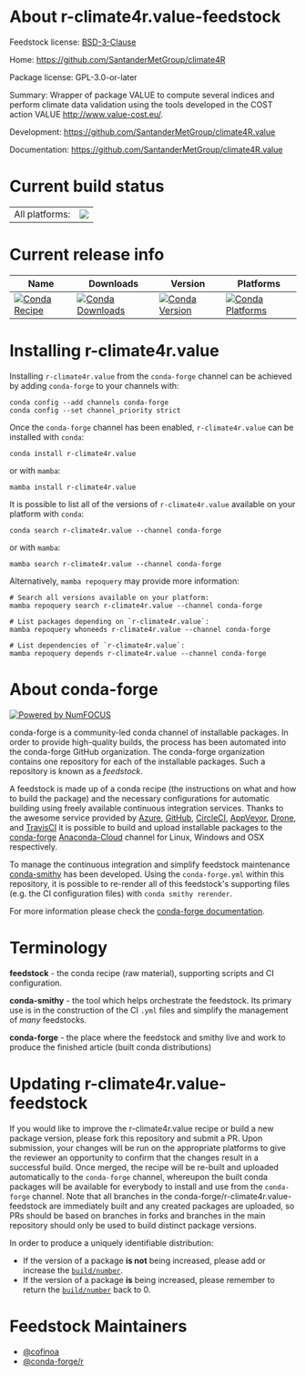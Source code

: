 About r-climate4r.value-feedstock
=================================

Feedstock license: [BSD-3-Clause](https://github.com/conda-forge/r-climate4r.value-feedstock/blob/main/LICENSE.txt)

Home: https://github.com/SantanderMetGroup/climate4R

Package license: GPL-3.0-or-later

Summary: Wrapper of package VALUE to compute several indices and perform climate data validation using the tools developed in the COST action VALUE <http://www.value-cost.eu/>.

Development: https://github.com/SantanderMetGroup/climate4R.value

Documentation: https://github.com/SantanderMetGroup/climate4R.value

Current build status
====================


<table><tr><td>All platforms:</td>
    <td>
      <a href="https://dev.azure.com/conda-forge/feedstock-builds/_build/latest?definitionId=16249&branchName=main">
        <img src="https://dev.azure.com/conda-forge/feedstock-builds/_apis/build/status/r-climate4r.value-feedstock?branchName=main">
      </a>
    </td>
  </tr>
</table>

Current release info
====================

| Name | Downloads | Version | Platforms |
| --- | --- | --- | --- |
| [![Conda Recipe](https://img.shields.io/badge/recipe-r--climate4r.value-green.svg)](https://anaconda.org/conda-forge/r-climate4r.value) | [![Conda Downloads](https://img.shields.io/conda/dn/conda-forge/r-climate4r.value.svg)](https://anaconda.org/conda-forge/r-climate4r.value) | [![Conda Version](https://img.shields.io/conda/vn/conda-forge/r-climate4r.value.svg)](https://anaconda.org/conda-forge/r-climate4r.value) | [![Conda Platforms](https://img.shields.io/conda/pn/conda-forge/r-climate4r.value.svg)](https://anaconda.org/conda-forge/r-climate4r.value) |

Installing r-climate4r.value
============================

Installing `r-climate4r.value` from the `conda-forge` channel can be achieved by adding `conda-forge` to your channels with:

```
conda config --add channels conda-forge
conda config --set channel_priority strict
```

Once the `conda-forge` channel has been enabled, `r-climate4r.value` can be installed with `conda`:

```
conda install r-climate4r.value
```

or with `mamba`:

```
mamba install r-climate4r.value
```

It is possible to list all of the versions of `r-climate4r.value` available on your platform with `conda`:

```
conda search r-climate4r.value --channel conda-forge
```

or with `mamba`:

```
mamba search r-climate4r.value --channel conda-forge
```

Alternatively, `mamba repoquery` may provide more information:

```
# Search all versions available on your platform:
mamba repoquery search r-climate4r.value --channel conda-forge

# List packages depending on `r-climate4r.value`:
mamba repoquery whoneeds r-climate4r.value --channel conda-forge

# List dependencies of `r-climate4r.value`:
mamba repoquery depends r-climate4r.value --channel conda-forge
```


About conda-forge
=================

[![Powered by
NumFOCUS](https://img.shields.io/badge/powered%20by-NumFOCUS-orange.svg?style=flat&colorA=E1523D&colorB=007D8A)](https://numfocus.org)

conda-forge is a community-led conda channel of installable packages.
In order to provide high-quality builds, the process has been automated into the
conda-forge GitHub organization. The conda-forge organization contains one repository
for each of the installable packages. Such a repository is known as a *feedstock*.

A feedstock is made up of a conda recipe (the instructions on what and how to build
the package) and the necessary configurations for automatic building using freely
available continuous integration services. Thanks to the awesome service provided by
[Azure](https://azure.microsoft.com/en-us/services/devops/), [GitHub](https://github.com/),
[CircleCI](https://circleci.com/), [AppVeyor](https://www.appveyor.com/),
[Drone](https://cloud.drone.io/welcome), and [TravisCI](https://travis-ci.com/)
it is possible to build and upload installable packages to the
[conda-forge](https://anaconda.org/conda-forge) [Anaconda-Cloud](https://anaconda.org/)
channel for Linux, Windows and OSX respectively.

To manage the continuous integration and simplify feedstock maintenance
[conda-smithy](https://github.com/conda-forge/conda-smithy) has been developed.
Using the ``conda-forge.yml`` within this repository, it is possible to re-render all of
this feedstock's supporting files (e.g. the CI configuration files) with ``conda smithy rerender``.

For more information please check the [conda-forge documentation](https://conda-forge.org/docs/).

Terminology
===========

**feedstock** - the conda recipe (raw material), supporting scripts and CI configuration.

**conda-smithy** - the tool which helps orchestrate the feedstock.
                   Its primary use is in the construction of the CI ``.yml`` files
                   and simplify the management of *many* feedstocks.

**conda-forge** - the place where the feedstock and smithy live and work to
                  produce the finished article (built conda distributions)


Updating r-climate4r.value-feedstock
====================================

If you would like to improve the r-climate4r.value recipe or build a new
package version, please fork this repository and submit a PR. Upon submission,
your changes will be run on the appropriate platforms to give the reviewer an
opportunity to confirm that the changes result in a successful build. Once
merged, the recipe will be re-built and uploaded automatically to the
`conda-forge` channel, whereupon the built conda packages will be available for
everybody to install and use from the `conda-forge` channel.
Note that all branches in the conda-forge/r-climate4r.value-feedstock are
immediately built and any created packages are uploaded, so PRs should be based
on branches in forks and branches in the main repository should only be used to
build distinct package versions.

In order to produce a uniquely identifiable distribution:
 * If the version of a package **is not** being increased, please add or increase
   the [``build/number``](https://docs.conda.io/projects/conda-build/en/latest/resources/define-metadata.html#build-number-and-string).
 * If the version of a package **is** being increased, please remember to return
   the [``build/number``](https://docs.conda.io/projects/conda-build/en/latest/resources/define-metadata.html#build-number-and-string)
   back to 0.

Feedstock Maintainers
=====================

* [@cofinoa](https://github.com/cofinoa/)
* [@conda-forge/r](https://github.com/conda-forge/r/)


